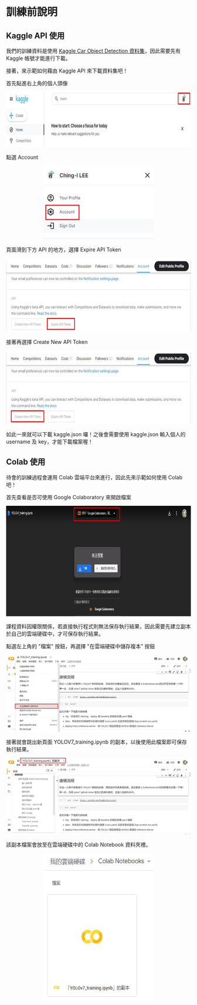 # 訓練前說明

## Kaggle API 使用

我們的訓練資料是使用 [Kaggle Car Object Detection 資料集](https://www.kaggle.com/datasets/sshikamaru/car-object-detection/code)，因此需要先有 Kaggle 帳號才能進行下載。

接著，來示範如何藉由 Kaggle API 來下載資料集吧！

首先點進右上角的個人頭像

<div align=center><img width="850" height="150" src="https://github.com/chingi071/AIoT_object_detection_tutorial/blob/main/chapter4/pictures/005.jpg"/></div>


點選 Account

<div align=center><img width="300" height="200" src="https://github.com/chingi071/AIoT_object_detection_tutorial/blob/main/chapter4/pictures/006.jpg"/></div>


頁面滑到下方 API 的地方，選擇 Expire API Token

<div align=center><img width="700" height="200" src="https://github.com/chingi071/AIoT_object_detection_tutorial/blob/main/chapter4/pictures/007.jpg"/></div>


接著再選擇 Create New API Token

<div align=center><img width="700" height="200" src="https://github.com/chingi071/AIoT_object_detection_tutorial/blob/main/chapter4/pictures/008.jpg"/></div>


如此一來就可以下載 kaggle.json 囉！之後會需要使用 kaggle.json 輸入個人的 username 及 key，才能下載檔案喔！


## Colab 使用

待會的訓練過程會運用 Colab 雲端平台來進行，因此先來示範如何使用 Colab 吧！

首先查看是否可使用 Google Colaboratory 來開啟檔案

<div align=center><img width="850" height="300" src="https://github.com/chingi071/AIoT_object_detection_tutorial/blob/main/chapter4/pictures/009.jpg"/></div>


課程資料因權限關係，若直接執行程式則無法保存執行結果，因此需要先建立副本於自己的雲端硬碟中，才可保存執行結果。

點選左上角的 "檔案" 按鈕，再選擇 "在雲端硬碟中儲存複本" 按鈕

![image](https://github.com/chingi071/AIoT_object_detection_tutorial/blob/main/chapter4/pictures/010.jpg)


接著就會跳出新頁面 YOLOV7_training.ipynb 的副本，以後使用此檔案即可保存執行結果。

![image](https://github.com/chingi071/AIoT_object_detection_tutorial/blob/main/chapter4/pictures/011.jpg)


該副本檔案會放至在雲端硬碟中的 Colab Notebook 資料夾裡。

<div align=center><img width="300" height="400" src="https://github.com/chingi071/AIoT_object_detection_tutorial/blob/main/chapter4/pictures/012.jpg"/></div>
